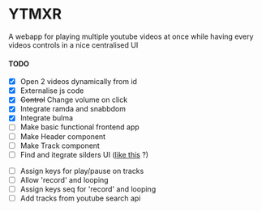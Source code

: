 # YTMXR

A webapp for playing multiple youtube videos at once while having every videos controls in a nice centralised UI


#### TODO

- [X] Open 2 videos dynamically from id
- [X] Externalise js code
- [X] ~~Control~~ Change volume on click
- [X] Integrate ramda and snabbdom
- [X] Integrate bulma
- [ ] Make basic functional frontend app
- [ ] Make Header component
- [ ] Make Track component
- [ ] Find and itegrate silders UI ([like this](https://github.com/Wikiki/bulma-slider) ?)
<!-- - [ ] Design UI (mockups ?) -->
- [ ] Assign keys for play/pause on tracks
- [ ] Allow 'record' and looping
- [ ] Assign keys seq for 'record' and looping
- [ ] Add tracks from youtube search api
